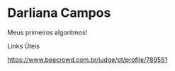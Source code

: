 # Darliana Campos
Meus primeiros algoritmos!

Links Úteis

https://www.beecrowd.com.br/judge/pt/profile/789551

